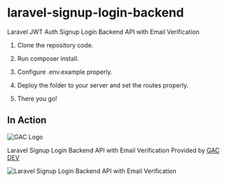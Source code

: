 # laravel-signup-login-backend
Laravel JWT Auth Signup Login Backend API with Email Verification

1. Clone the repository code.

2. Run composer install.

3. Configure .env.example properly.

3. Deploy the folder to your server and set the routes properly.

4. There you go!

## In Action

![GAC Logo](https://geniusandcourage.com/favicon.ico)

Laravel Signup Login Backend API with Email Verification Provided by [GAC DEV](https://geniusandcourage.com)

![Laravel Signup Login Backend API with Email Verification](https://ndolet.com/nd_en.jpg)
